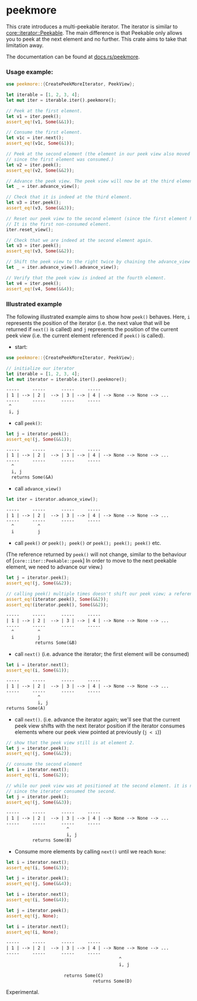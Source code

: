 # peekmore

This crate introduces a multi-peekable iterator.
The iterator is similar to [core::iterator::Peekable](https://doc.rust-lang.org/core/iter/struct.Peekable.html). 
The main difference is that Peekable only allows you to peek at the next element and no further.
This crate aims to take that limitation away.

The documentation can be found at [docs.rs/peekmore](https://docs.rs/peekmore/).

### Usage example:

```rust
use peekmore::{CreatePeekMoreIterator, PeekView};

let iterable = [1, 2, 3, 4];
let mut iter = iterable.iter().peekmore();

// Peek at the first element.
let v1 = iter.peek();
assert_eq!(v1, Some(&&1));

// Consume the first element.
let v1c = iter.next();
assert_eq!(v1c, Some(&1));

// Peek at the second element (the element in our peek view also moved to the second element,
// since the first element was consumed.)
let v2 = iter.peek();
assert_eq!(v2, Some(&&2));

// Advance the peek view. The peek view will now be at the third element.
let _ = iter.advance_view();

// Check that it is indeed at the third element.
let v3 = iter.peek();
assert_eq!(v3, Some(&&3));

// Reset our peek view to the second element (since the first element has been consumed).
// It is the first non-consumed element.
iter.reset_view();

// Check that we are indeed at the second element again.
let v3 = iter.peek();
assert_eq!(v3, Some(&&2));

// Shift the peek view to the right twice by chaining the advance_view method.
let _ = iter.advance_view().advance_view();

// Verify that the peek view is indeed at the fourth element.
let v4 = iter.peek();
assert_eq!(v4, Some(&&4));
```

### Illustrated example

The following illustrated example aims to show how `peek()` behaves. Here, `i` represents the position
of the iterator (i.e. the next value that will be returned if `next()` is called) and `j`
represents the position of the current peek view (i.e. the current element referenced if
`peek()` is called).

* start:

```rust
use peekmore::{CreatePeekMoreIterator, PeekView};

// initialize our iterator
let iterable = [1, 2, 3, 4];
let mut iterator = iterable.iter().peekmore();
```

```txt
-----     -----      -----     -----
| 1 | --> | 2 |  --> | 3 | --> | 4 | --> None --> None --> ...
-----     -----      -----     -----
 ^
 i, j
```

* call `peek()`:

```rust
let j = iterator.peek();
assert_eq!(j, Some(&&1));
```

```txt
-----     -----      -----     -----
| 1 | --> | 2 |  --> | 3 | --> | 4 | --> None --> None --> ...
-----     -----      -----     -----
  ^
  i, j
  returns Some(&A)

```

* call `advance_view()`

```rust
let iter = iterator.advance_view();
```

```txt
-----     -----      -----     -----
| 1 | --> | 2 |  --> | 3 | --> | 4 | --> None --> None --> ...
-----     -----      -----     -----
  ^         ^
  i         j
```

* call `peek()`
_or_ `peek(); peek()`  _or_ `peek(); peek(); peek()` etc.

(The reference returned by `peek()` will not change, similar to the behaviour of [`core::iter::Peekable::peek`]
  In order to move to the next peekable element, we need to advance our view.)

```rust
let j = iterator.peek();
assert_eq!(j, Some(&&2));

// calling peek() multiple times doesn't shift our peek view; a reference to the same element will be returned each call.
assert_eq!(iterator.peek(), Some(&&2));
assert_eq!(iterator.peek(), Some(&&2));
```

```txt
-----     -----      -----     -----
| 1 | --> | 2 |  --> | 3 | --> | 4 | --> None --> None --> ...
-----     -----      -----     -----
  ^         ^
  i         j
           returns Some(&B)
```


* call `next()`
 (i.e. advance the iterator; the first element will be consumed)

```rust
let i = iterator.next();
assert_eq!(i, Some(&1));
```

```txt
-----     -----      -----     -----
| 1 | --> | 2 |  --> | 3 | --> | 4 | --> None --> None --> ...
-----     -----      -----     -----
            ^
            i, j
returns Some(A)
```

* call `next()`.
 (i.e. advance the iterator again; we'll see that the current peek view shifts with the
  next iterator position if the iterator consumes elements where our peek view pointed at
  previously (`j < i`))


```rust
// show that the peek view still is at element 2.
let j = iterator.peek();
assert_eq!(j, Some(&&2));

// consume the second element
let i = iterator.next();
assert_eq!(i, Some(&2));

// while our peek view was at positioned at the second element. it is now at the third,
// since the iterator consumed the second.
let j = iterator.peek();
assert_eq!(j, Some(&&3));


```

```txt
-----     -----      -----     -----
| 1 | --> | 2 |  --> | 3 | --> | 4 | --> None --> None --> ...
-----     -----      -----     -----
                       ^
                       i, j
          returns Some(B)
```

* Consume more elements by calling `next()` until we reach `None`:

```rust
let i = iterator.next();
assert_eq!(i, Some(&3));

let j = iterator.peek();
assert_eq!(j, Some(&&4));

let i = iterator.next();
assert_eq!(i, Some(&4));

let j = iterator.peek();
assert_eq!(j, None);

let i = iterator.next();
assert_eq!(i, None);
```


```txt
-----     -----      -----     -----
| 1 | --> | 2 |  --> | 3 | --> | 4 | --> None --> None --> ...
-----     -----      -----     -----
                                           ^
                                           i, j
                      
                      returns Some(C)
                                 returns Some(D)
```

Experimental.